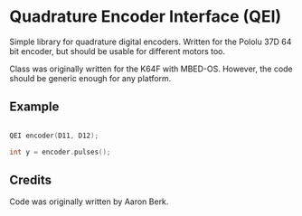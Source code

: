 # Quadrature Encoder Interface (QEI)

Simple library for quadrature digital encoders. Written for the Pololu 37D 64 bit encoder, but should be usable for different motors too.

Class was originally written for the K64F with MBED-OS. However, the code should be generic enough for any platform.

## Example

```c++

QEI encoder(D11, D12);

int y = encoder.pulses();
```

## Credits

Code was originally written by Aaron Berk.